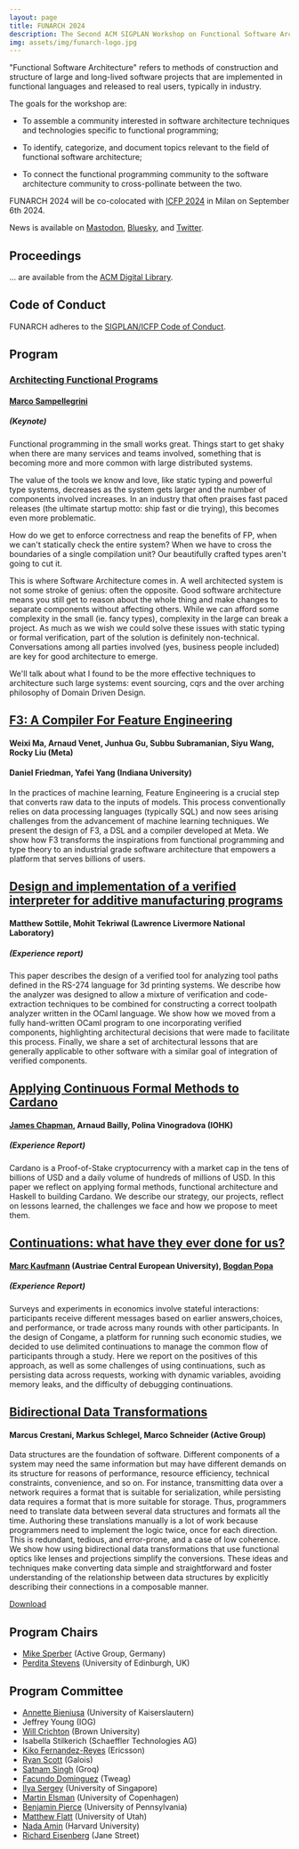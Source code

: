 ```yaml
---
layout: page
title: FUNARCH 2024
description: The Second ACM SIGPLAN Workshop on Functional Software Architecture - FP in the Large
img: assets/img/funarch-logo.jpg
---
```


"Functional Software Architecture" refers to methods of construction
and structure of large and long-lived software projects that are
implemented in functional languages and released to real users,
typically in industry.

The goals for the workshop are:

- To assemble a community interested in software architecture
  techniques and technologies specific to functional programming;

- To identify, categorize, and document topics relevant to
  the field of functional software architecture;

- To connect the functional programming community to the software
  architecture community to cross-pollinate between the two.
    
FUNARCH 2024 will be co-colocated with [ICFP 2024](https://icfp24.sigplan.org/)
in Milan on September 6th 2024.

News is available on [Mastodon](https://discuss.systems/@funarch),
[Bluesky](https://bsky.app/profile/funarch.bsky.social), and
[Twitter](https://twitter.com/ACMFUNARCH).

## Proceedings

... are available from the [ACM Digital Library](https://dl.acm.org/doi/proceedings/10.1145/3677998).

## Code of Conduct

FUNARCH adheres to the [SIGPLAN/ICFP Code of Conduct](https://icfp24.sigplan.org/attending/code-of-conduct).

## Program

### [Architecting Functional Programs](https://dl.acm.org/doi/10.1145/3677998.3678219)
#### [Marco Sampellegrini](https://marcosampellegrini.com/)
##### (Keynote)

Functional programming in the small works great. Things start to get
shaky when there are many services and teams involved, something that
is becoming more and more common with large distributed systems.

The value of the tools we know and love, like static typing and
powerful type systems, decreases as the system gets larger and the
number of components involved increases. In an industry that often
praises fast paced releases (the ultimate startup motto: ship fast or
die trying), this becomes even more problematic.

How do we get to enforce correctness and reap the benefits of FP, when
we can't statically check the entire system? When we have to cross the
boundaries of a single compilation unit? Our beautifully crafted types
aren't going to cut it.

This is where Software Architecture comes in. A well architected
system is not some stroke of genius: often the opposite. Good software
architecture means you still get to reason about the whole thing and
make changes to separate components without affecting others. While we
can afford some complexity in the small (ie. fancy types), complexity
in the large can break a project. As much as we wish we could solve
these issues with static typing or formal verification, part of the
solution is definitely non-technical. Conversations among all parties
involved (yes, business people included) are key for good architecture
to emerge.

We'll talk about what I found to be the more effective techniques to
architecture such large systems: event sourcing, cqrs and the over
arching philosophy of Domain Driven Design.

## [F3: A Compiler For Feature Engineering](https://dl.acm.org/doi/10.1145/3677998.3678220)
#### Weixi Ma, Arnaud Venet, Junhua Gu, Subbu Subramanian, Siyu	Wang, Rocky Liu (Meta)
#### Daniel Friedman, Yafei	Yang (Indiana University)

In the practices of machine learning, Feature Engineering is a crucial
step that converts raw data to the inputs of models. This process
conventionally relies on data processing languages (typically SQL) and
now sees arising challenges from the advancement of machine learning
techniques. We present the design of F3, a DSL and a compiler
developed at Meta. We show how F3 transforms the inspirations from
functional programming and type theory to an industrial grade software
architecture that empowers a platform that serves billions of users.

## [Design and implementation of a verified interpreter for additive manufacturing programs](https://dl.acm.org/doi/10.1145/3677998.3678221)
#### Matthew Sottile, Mohit Tekriwal (Lawrence Livermore National Laboratory)
##### (Experience report)

This paper describes the design of a verified tool for analyzing tool
paths defined in the RS-274 language for 3d printing systems. We
describe how the analyzer was designed to allow a mixture of
verification and code-extraction techniques to be combined for
constructing a correct toolpath analyzer written in the OCaml
language. We show how we moved from a fully hand-written OCaml program
to one incorporating verified components, highlighting architectural
decisions that were made to facilitate this process. Finally, we share
a set of architectural lessons that are generally applicable to other
software with a similar goal of integration of verified components.

## [Applying Continuous Formal Methods to Cardano](https://dl.acm.org/doi/10.1145/3677998.3678222)
#### [James Chapman](http://www.cs.ioc.ee/~james), Arnaud Bailly, Polina Vinogradova (IOHK)
##### (Experience Report)

Cardano is a Proof-of-Stake cryptocurrency with a market cap in the
tens of billions of USD and a daily volume of hundreds of millions of
USD. In this paper we reflect on applying formal methods, functional
architecture and Haskell to building Cardano. We describe our
strategy, our projects, reflect on lessons learned, the challenges we
face and how we propose to meet them.

## [Continuations: what have they ever done for us?](https://dl.acm.org/doi/10.1145/3677998.3678223)
#### [Marc Kaufmann](https://trichotomy.xyz/) (Austriae	Central European University), [Bogdan Popa](https://defn.io/)
##### (Experience Report)

Surveys and experiments in economics involve stateful interactions:
participants receive different messages based on earlier
answers,choices, and performance, or trade across many rounds with
other participants. In the design of Congame, a platform for running
such economic studies, we decided to use delimited continuations to
manage the common flow of participants through a study. Here we report
on the positives of this approach, as well as some challenges of using
continuations, such as persisting data across requests, working with
dynamic variables, avoiding memory leaks, and the difficulty of
debugging continuations. 


## [Bidirectional Data Transformations](https://dl.acm.org/doi/10.1145/3677998.3678224)
#### Marcus Crestani, Markus Schlegel, Marco Schneider (Active Group)

Data structures are the foundation of software. Different components
of a system may need the same information but may have different
demands on its structure for reasons of performance, resource
efficiency, technical constraints, convenience, and so on. For
instance, transmitting data over a network requires a format that is
suitable for serialization, while persisting data requires a format
that is more suitable for storage. Thus, programmers need to translate
data between several data structures and formats all the
time. Authoring these translations manually is a lot of work because
programmers need to implement the logic twice, once for each
direction. This is redundant, tedious, and error-prone, and a case of
low coherence. We show how using bidirectional data transformations
that use functional optics like lenses and projections simplify the
conversions. These ideas and techniques make converting data simple
and straightforward and foster understanding of the relationship
between data structures by explicitly describing their connections in
a composable manner.

[Download](https://dl.acm.org/doi/10.1145/3677998.3678224?cid=99661323233)

## Program Chairs

- [Mike Sperber](https://www.deinprogramm.de/sperber/) (Active Group, Germany)
- [Perdita Stevens](https://www.inf.ed.ac.uk/people/staff/Perdita_Stevens.html)
  (University of Edinburgh, UK)

## Program Committee

- [Annette Bieniusa](https://softech.informatik.uni-kl.de/team/annettebieniusa)
  (University of Kaiserslautern)
- Jeffrey Young (IOG)
- [Will Crichton](https://willcrichton.net/)
  (Brown University)
- Isabella Stilkerich (Schaeffler Technologies AG)
- [Kiko Fernandez-Reyes](https://www.plresearcher.com/) (Ericsson)
- [Ryan Scott](https://ryanglscott.github.io/about/) (Galois)
- [Satnam Singh](https://raintown.org/satnam/) (Groq)
- [Facundo Dominguez](https://github.com/facundominguez) (Tweag)
- [Ilya Sergey](https://ilyasergey.net/) (University of Singapore)
- [Martin Elsman](http://elsman.com/) (University of Copenhagen)
- [Benjamin Pierce](https://www.cis.upenn.edu/~bcpierce/)
  (University of Pennsylvania)
- [Matthew Flatt](https://users.cs.utah.edu/~mflatt/)
  (University of Utah)
- [Nada Amin](https://namin.seas.harvard.edu/)
  (Harvard University)
- [Richard Eisenberg](https://richarde.dev/) (Jane Street)
